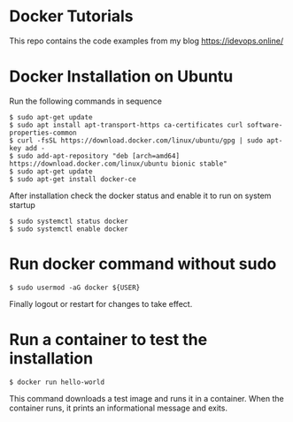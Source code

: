 # Docker Tutorials

This repo contains the code examples from my blog https://idevops.online/

# Docker Installation on Ubuntu
Run the following commands in sequence
```
$ sudo apt-get update
$ sudo apt install apt-transport-https ca-certificates curl software-properties-common
$ curl -fsSL https://download.docker.com/linux/ubuntu/gpg | sudo apt-key add -
$ sudo add-apt-repository "deb [arch=amd64] https://download.docker.com/linux/ubuntu bionic stable"
$ sudo apt-get update
$ sudo apt-get install docker-ce

```
After installation check the docker status and enable it to run on system startup
```
$ sudo systemctl status docker
$ sudo systemctl enable docker

```
# Run docker command without sudo
```
$ sudo usermod -aG docker ${USER}
```
Finally logout or restart for changes to take effect.

# Run a container to test the installation
```
$ docker run hello-world
```
This command downloads a test image and runs it in a container. When the container runs, it prints an informational message and exits.



